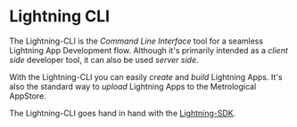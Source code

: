 # Lightning CLI

The Lightning-CLI is the _Command Line Interface_ tool for a seamless Lightning App Development flow.
Although it's primarily intended as a _client side_ developer tool, it can also be used _server side_.

With the Lightning-CLI you can easily _create_ and _build_ Lightning Apps.
It's also the standard way to _upload_ Lightning Apps to the Metrological AppStore.

The Lightning-CLI goes hand in hand with the [Lightning-SDK](https://github.com/rdkcentral/Lightning-SDK).
